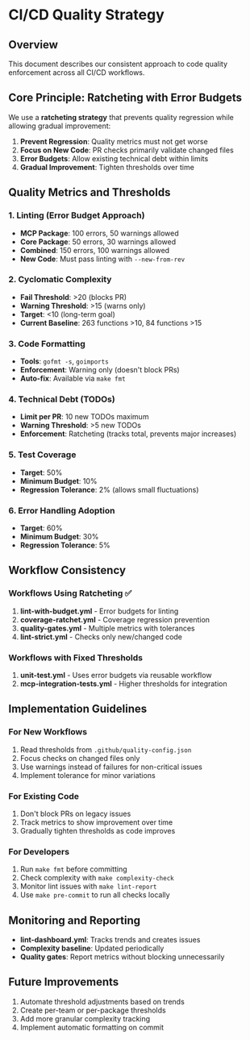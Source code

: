 # CI/CD Quality Strategy

## Overview

This document describes our consistent approach to code quality enforcement across all CI/CD workflows.

## Core Principle: Ratcheting with Error Budgets

We use a **ratcheting strategy** that prevents quality regression while allowing gradual improvement:

1. **Prevent Regression**: Quality metrics must not get worse
2. **Focus on New Code**: PR checks primarily validate changed files
3. **Error Budgets**: Allow existing technical debt within limits
4. **Gradual Improvement**: Tighten thresholds over time

## Quality Metrics and Thresholds

### 1. Linting (Error Budget Approach)
- **MCP Package**: 100 errors, 50 warnings allowed
- **Core Package**: 50 errors, 30 warnings allowed
- **Combined**: 150 errors, 100 warnings allowed
- **New Code**: Must pass linting with `--new-from-rev`

### 2. Cyclomatic Complexity
- **Fail Threshold**: >20 (blocks PR)
- **Warning Threshold**: >15 (warns only)
- **Target**: <10 (long-term goal)
- **Current Baseline**: 263 functions >10, 84 functions >15

### 3. Code Formatting
- **Tools**: `gofmt -s`, `goimports`
- **Enforcement**: Warning only (doesn't block PRs)
- **Auto-fix**: Available via `make fmt`

### 4. Technical Debt (TODOs)
- **Limit per PR**: 10 new TODOs maximum
- **Warning Threshold**: >5 new TODOs
- **Enforcement**: Ratcheting (tracks total, prevents major increases)

### 5. Test Coverage
- **Target**: 50%
- **Minimum Budget**: 10%
- **Regression Tolerance**: 2% (allows small fluctuations)

### 6. Error Handling Adoption
- **Target**: 60%
- **Minimum Budget**: 30%
- **Regression Tolerance**: 5%

## Workflow Consistency

### Workflows Using Ratcheting ✅
1. **lint-with-budget.yml** - Error budgets for linting
2. **coverage-ratchet.yml** - Coverage regression prevention
3. **quality-gates.yml** - Multiple metrics with tolerances
4. **lint-strict.yml** - Checks only new/changed code

### Workflows with Fixed Thresholds
1. **unit-test.yml** - Uses error budgets via reusable workflow
2. **mcp-integration-tests.yml** - Higher thresholds for integration

## Implementation Guidelines

### For New Workflows
1. Read thresholds from `.github/quality-config.json`
2. Focus checks on changed files only
3. Use warnings instead of failures for non-critical issues
4. Implement tolerance for minor variations

### For Existing Code
1. Don't block PRs on legacy issues
2. Track metrics to show improvement over time
3. Gradually tighten thresholds as code improves

### For Developers
1. Run `make fmt` before committing
2. Check complexity with `make complexity-check`
3. Monitor lint issues with `make lint-report`
4. Use `make pre-commit` to run all checks locally

## Monitoring and Reporting

- **lint-dashboard.yml**: Tracks trends and creates issues
- **Complexity baseline**: Updated periodically
- **Quality gates**: Report metrics without blocking unnecessarily

## Future Improvements

1. Automate threshold adjustments based on trends
2. Create per-team or per-package thresholds
3. Add more granular complexity tracking
4. Implement automatic formatting on commit
